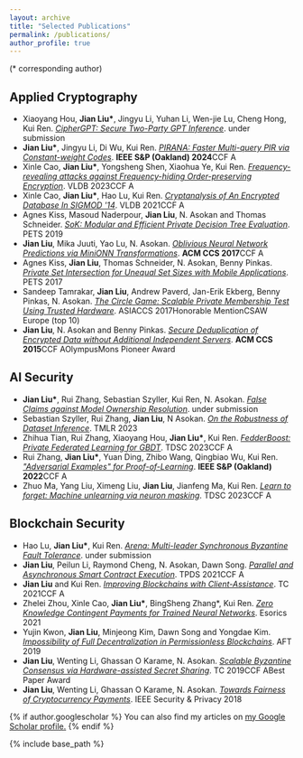 ```yaml
---
layout: archive
title: "Selected Publications"
permalink: /publications/
author_profile: true
---
```

(\* corresponding author)

Applied Cryptography
------

-	Xiaoyang Hou, **Jian Liu\***, Jingyu Li, Yuhan Li, Wen-jie Lu, Cheng Hong, Kui Ren. *[CipherGPT: Secure Two-Party GPT Inference](https://eprint.iacr.org/2023/1147)*. under submission
-	**Jian Liu\***, Jingyu Li, Di Wu, Kui Ren. *[PIRANA: Faster Multi-query PIR via Constant-weight Codes](https://eprint.iacr.org/2022/1401)*. **IEEE S&P (Oakland) 2024**<span class="tag tag-a">CCF A</span>
-	Xinle Cao, **Jian Liu\***, Yongsheng Shen, Xiaohua Ye, Kui Ren. *[Frequency-revealing attacks against Frequency-hiding Order-preserving Encryption](https://eprint.iacr.org/2023/1122)*. VLDB 2023<span class="tag tag-a">CCF A</span>
-	Xinle Cao, **Jian Liu\***, Hao Lu, Kui Ren. *[Cryptanalysis of An Encrypted Database In SIGMOD '14](http://vldb.org/pvldb/vol14/p1743-liu.pdf)*. VLDB 2021<span class="tag tag-a">CCF A</span>
-	Agnes Kiss, Masoud Naderpour, **Jian Liu**, N. Asokan and Thomas Schneider. *[SoK: Modular and Efficient Private Decision Tree Evaluation](https://eprint.iacr.org/2018/1099)*. PETS 2019
-	**Jian Liu**, Mika Juuti, Yao Lu, N. Asokan. *[Oblivious Neural Network Predictions via MiniONN Transformations](https://eprint.iacr.org/2017/452)*. **ACM CCS 2017**<span class="tag tag-a">CCF A</span>
-	Agnes Kiss, **Jian Liu**, Thomas Schneider, N. Asokan, Benny Pinkas. *[Private Set Intersection for Unequal Set Sizes with Mobile Applications](https://eprint.iacr.org/2017/670)*. PETS 2017
-	Sandeep Tamrakar, **Jian Liu**, Andrew Paverd, Jan-Erik Ekberg, Benny Pinkas, N. Asokan. *[The Circle Game: Scalable Private Membership Test Using Trusted Hardware](https://arxiv.org/abs/1606.01655)*. ASIACCS 2017<span class="tag tag-c">Honorable Mention</span><span class="tag tag-c">CSAW Europe (top 10)</span>
-	**Jian Liu**, N. Asokan and Benny Pinkas. *[Secure Deduplication of Encrypted Data without Additional Independent Servers](https://eprint.iacr.org/2015/455)*. **ACM CCS 2015**<span class="tag tag-a">CCF A</span><span class="tag tag-c">OlympusMons Pioneer Award</span>

AI Security
------

-	**Jian Liu\***, Rui Zhang, Sebastian Szyller, Kui Ren, N. Asokan. *[False Claims against Model Ownership Resolution](https://arxiv.org/abs/2304.06607)*. under submission
-	Sebastian Szyller, Rui Zhang, **Jian Liu**, N Asokan. *[On the Robustness of Dataset Inference](https://arxiv.org/abs/2210.13631)*. TMLR 2023
-	Zhihua Tian, Rui Zhang, Xiaoyang Hou, **Jian Liu\***, Kui Ren. *[FedderBoost: Private Federated Learning for GBDT](https://arxiv.org/abs/2011.02796)*. TDSC 2023<span class="tag tag-a">CCF A</span>
-	Rui Zhang, **Jian Liu\***, Yuan Ding, Zhibo Wang, Qingbiao Wu, Kui Ren. *["Adversarial Examples" for Proof-of-Learning](https://arxiv.org/abs/2108.09454)*. **IEEE S&P (Oakland) 2022**<span class="tag tag-a">CCF A</span>
-	Zhuo Ma, Yang Liu, Ximeng Liu, **Jian Liu**, Jianfeng Ma, Kui Ren. *[Learn to forget: Machine unlearning via neuron masking](https://ieeexplore.ieee.org/document/9844865)*. TDSC 2023<span class="tag tag-a">CCF A</span>


Blockchain Security
------

-	Hao Lu, **Jian Liu\***, Kui Ren. *[Arena: Multi-leader Synchronous Byzantine Fault Tolerance](https://eprint.iacr.org/2023/1171)*. under submission
-	**Jian Liu**, Peilun Li, Raymond Cheng, N. Asokan, Dawn Song. *[Parallel and Asynchronous Smart Contract Execution](https://arxiv.org/pdf/2306.05007.pdf)*. TPDS 2021<span class="tag tag-a">CCF A</span>
-	**Jian Liu** and Kui Ren. *[Improving Blockchains with Client-Assistance](https://ieeexplore.ieee.org/document/9399833)*. TC 2021<span class="tag tag-a">CCF A</span>
-	Zhelei Zhou, Xinle Cao, **Jian Liu\***, BingSheng Zhang*, Kui Ren. *[Zero Knowledge Contingent Payments for Trained Neural Networks](https://eprint.iacr.org/2021/594)*. Esorics 2021
-	Yujin Kwon, **Jian Liu**, Minjeong Kim, Dawn Song and Yongdae Kim. *[Impossibility of Full Decentralization in Permissionless Blockchains](https://arxiv.org/abs/1905.05158)*. AFT 2019
-	**Jian Liu**, Wenting Li, Ghassan O Karame, N. Asokan. *[Scalable Byzantine Consensus via Hardware-assisted Secret Sharing](https://ieeexplore.ieee.org/document/8419336)*. TC 2019<span class="tag tag-a">CCF A</span><span class="tag tag-c">Best Paper Award</span>
-	**Jian Liu**, Wenting Li, Ghassan O Karame, N. Asokan. *[Towards Fairness of Cryptocurrency Payments](https://ieeexplore.ieee.org/document/8395135)*. IEEE Security & Privacy 2018



{% if author.googlescholar %}
  You can also find my articles on <u><a href="{{author.googlescholar}}">my Google Scholar profile</a>.</u>
{% endif %}

{% include base_path %}

<!-- {% for post in site.publications reversed %}
  {% include archive-single.html %}
{% endfor %} -->
